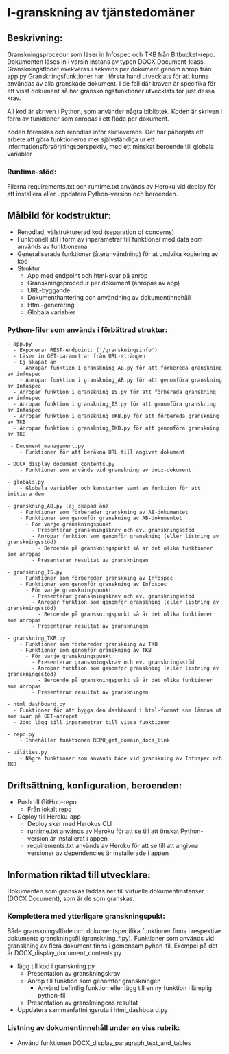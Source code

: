 # I-granskning av tjänstedomäner

## Beskrivning:
Granskningsprocedur som läser in Infospec och TKB från Bitbucket-repo.
Dokumenten läses in i varsin instans av typen DOCX Document-klass. 
Granskningsflödet exekveras i sekvens per dokument genom anrop från app.py 
Granskningsfunktioner har i första hand utvecklats för att kunna användas av alla granskade dokument. 
I de fall där kraven är specifika för ett visst dokument så har granskningsfunktioner utvecklats för just dessa krav.

All kod är skriven i Python, som använder några bibliotek.
Koden är skriven i form av funktioner som anropas i ett flöde per dokument.

Koden förenklas och renodlas inför slutleverans. 
Det har påbörjats ett arbete att göra funktionerna mer självständiga
ur ett informationsförsörjningsperspektiv, med ett minskat beroende till globala variabler

### Runtime-stöd:
Filerna requirements.txt och runtime.txt används av Heroku vid deploy 
för att installera eller uppdatera Python-version och beroenden.


## Målbild för kodstruktur:
- Renodlad, välstrukturerad kod (separation of concerns)
- Funktionell stil i form av inparametrar till funktioner med data som används av funktionerna
- Generaliserade funktioner (återanvändning) för at undvika kopiering av kod
- Struktur
  - App med endpoint och html-svar på anrop
  - Granskningsprocedur per dokument (anropas av app)
  - URL-byggande
  - Dokumenthantering och användning av dokumentinnehåll
  - Html-generering
  - Globala variabler
### Python-filer som används i förbättrad struktur:
```
- app.py
  - Exponerar REST-endpoint: ('/granskningsinfo')
  - Läser in GET-parametrar från URL-strängen
  - Ej skapat än
    - Anropar funktion i granskning_AB.py för att förbereda granskning av infospec
    - Anropar funktion i granskning_AB.py för att genomföra granskning av Infospec
  - Anropar funktion i granskning_IS.py för att förbereda granskning av infospec
  - Anropar funktion i granskning_IS.py för att genomföra granskning av Infospec
  - Anropar funktion i granskning_TKB.py för att förbereda granskning av TKB
  - Anropar funktion i granskning_TKB.py för att genomföra granskning av TKB
 
 - Document_management.py
    - Funktioner för att beräkna URL till angivet dokument
    
- DOCX_display_document_contents.py
    - Funktioner som används vid granskning av docx-dokument

- globals.py
    - Globala variabler och konstanter samt en funktion för att initiera dem

- granskning_AB.py (ej skapad än)
    - Funktioner som förbereder granskning av AB-dokumentet
    - Funktioner som genomför granskning av AB-dokumentet
      - För varje granskningspunkt
        - Presenterar granskningskrav och ev. granskningsstöd
        - Anropar funktion som genomför granskning (eller listning av granskningsstöd)
          - Beroende på granskningspunkt så är det olika funktioner som anropas 
        - Presenterar resultat av granskningen
        
- granskning_IS.py
    - Funktioner som förbereder granskning av Infospec
    - Funktioner som genomför granskning av Infospec
      - För varje granskningspunkt
        - Presenterar granskningskrav och ev. granskningsstöd
        - Anropar funktion som genomför granskning (eller listning av granskningsstöd)
          - Beroende på granskningspunkt så är det olika funktioner som anropas 
        - Presenterar resultat av granskningen

- granskning_TKB.py
    - Funktioner som förbereder granskning av TKB
    - Funktioner som genomför granskning av TKB
      - För varje granskningspunkt
        - Presenterar granskningskrav och ev. granskningsstöd
        - Anropar funktion som genomför granskning (eller listning av granskningsstöd)
          - Beroende på granskningspunkt så är det olika funktioner som anropas 
        - Presenterar resultat av granskningen

- html_dashboard.py
  - Funktioner för att bygga den dashboard i html-format som lämnas ut som svar på GET-anropet
  - 2do: lägg till inparametrar till vissa funktioner 

- repo.py
    - Innehåller funktionen REPO_get_domain_docs_link
    
- uilities.py
    - Några funktioner som används både vid granskning av Infospec och TKB

```


## Driftsättning, konfiguration, beroenden:
- Push till GitHub-repo
  - Från lokalt repo
- Deploy till Heroku-app
  - Deploy sker med Herokus CLI 
  - runtime.txt används av Heroku för att se till att önskat Python-version är installerat i appen
  - requirements.txt används av Heroku för att se till att angivna versioner av dependencies är installerade i appen

## Information riktad till utvecklare:
Dokumenten som granskas laddas ner till virtuella dokumentinstanser (DOCX Document), som är de som granskas.
### Komplettera med ytterligare granskningspukt:
Både granskningsflöde och dokumentspecifika funktioner finns i 
respektive dokuments granskningsfil (granskning_*.py). 
Funktioner som används vid granskning av flera dokument finns i gemensam pyhon-fil. 
Exempel på det är DOCX_display_document_contents.py
- lägg till kod i granskning.py
  - Presentation av granskningskrav
  - Anrop till funktion som genomför granskningen
    - Använd befintlig funktion eller lägg till en ny funktion i lämplig python-fil
  - Presentation av granskningens resultat
- Uppdatera sammanfattningsruta i html_dashboard.py

### Listning av dokumentinnehåll under en viss rubrik:
- Använd funktionen DOCX_display_paragraph_text_and_tables